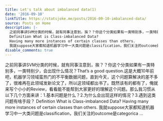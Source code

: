 ```yaml
---
title: Let's talk about imbalanced data(1)
date: '2016-09-10'
linkTitle: https://statsjoke.me/posts/2016-09-10-imbalanced-data/
source: Posts on Home
description: |-
  之前同事讲SVM分类的时候，就有同事注意到，挨？？你这个分类如果有一类特别多，一类特别少，会出现什么情况？That&rsquo;s a good question.这是大概10年前吧，机器学习领域蛮热门的不平衡数据问题，直到今天，这个问题算解决的差不多了，很难再在此领域发新论文了，所以这领域都出书了。既然该有的都有了，俺就来写个小小的Review，看看能不能帮到大家更好的理解这个问题。那么我习惯从以下几个方面来讲：1.基本问题是什么？2.为什么会出现这样的情况？3.遇到这类问题有啥手段？
  Definition What is Class-imbalanced Data?
  Having many more instances of certain classes than others.
  我就suppose大家都知道机器学习中一大类问题是classification，我们关注的outcome是categorica ...
disable_comments: true
---
```

之前同事讲SVM分类的时候，就有同事注意到，挨？？你这个分类如果有一类特别多，一类特别少，会出现什么情况？That&rsquo;s a good question.这是大概10年前吧，机器学习领域蛮热门的不平衡数据问题，直到今天，这个问题算解决的差不多了，很难再在此领域发新论文了，所以这领域都出书了。既然该有的都有了，俺就来写个小小的Review，看看能不能帮到大家更好的理解这个问题。那么我习惯从以下几个方面来讲：1.基本问题是什么？2.为什么会出现这样的情况？3.遇到这类问题有啥手段？
Definition What is Class-imbalanced Data?
Having many more instances of certain classes than others.
我就suppose大家都知道机器学习中一大类问题是classification，我们关注的outcome是categorica ...